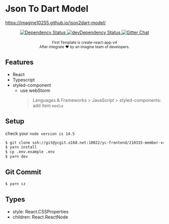 # Json To Dart Model

https://imagine10255.github.io/json2dart-model/

<div align="center">
  <!-- Dependency Status -->
  <a href="https://david-dm.org/react-boilerplate/react-boilerplate">
    <img src="https://david-dm.org/react-boilerplate/react-boilerplate.svg" alt="Dependency Status" />
  </a>
  <!-- devDependency Status -->
  <a href="https://david-dm.org/react-boilerplate/react-boilerplate#info=devDependencies">
    <img src="https://david-dm.org/react-boilerplate/react-boilerplate/dev-status.svg" alt="devDependency Status" />
  </a>
  <!-- Gitter -->
  <a href="https://gitter.im/mxstbr/react-boilerplate">
    <img src="https://camo.githubusercontent.com/54dc79dc7da6b76b17bc8013342da9b4266d993c/68747470733a2f2f6261646765732e6769747465722e696d2f6d78737462722f72656163742d626f696c6572706c6174652e737667" alt="Gitter Chat" />
  </a>
</div>

<br />

<div align="center">
  <sub>
    First Template is create-react-app-v4
  </sub>
  <br />
  <sub>After integrate ❤️ by an imagine team of developers.</sub>
</div>


## Features

* React
* Typescript
* styled-component
  - use webStorm
    > Languages & Frameworks > JavaScript > styled-components: add item `media`

## Setup

check your `node version is 14.5`

```bash
$ git clone ssh://git@ycgit.o168.net:10022/yc-frontend/210315-member-v4.2.git
$ yarn install
$ cp .env.example .env
$ yarn dev
```


## Git Commit
```bash
$ yarn cz
```

## Types
- style: React.CSSProperties
- children: React.ReactNode


